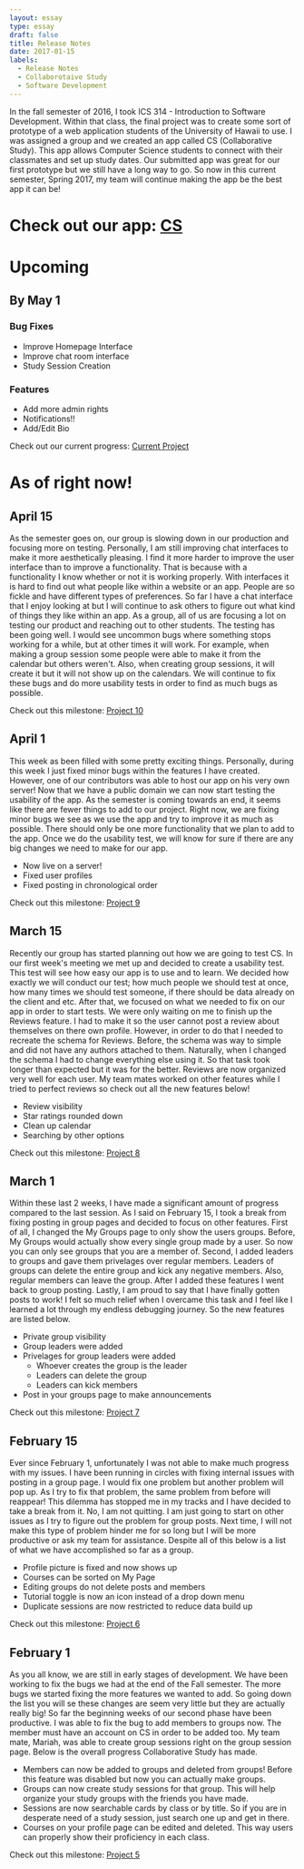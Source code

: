 ```yaml
---
layout: essay
type: essay
draft: false
title: Release Notes
date: 2017-01-15
labels:
  - Release Notes
  - Collaborotaive Study
  - Software Development
---
```


In the fall semester of 2016, I took ICS 314 - Introduction to Software Development. Within that class, the final project was to create some sort of prototype of a web application students of the University of Hawaii to use. I was assigned a group and we created an app called CS (Collaborative Study). This app allows Computer Science students to connect with their classmates and set up study dates. Our submitted app was great for our first prototype but we still have a long way to go. So now in this current semester, Spring 2017, my team will continue making the app be the best app it can be!


# Check out our app: <a href="http://cs.chadmorita.com:3000">CS</a>

# Upcoming
## By May 1

### Bug Fixes
- Improve Homepage Interface
- Improve chat room interface
- Study Session Creation

### Features
- Add more admin rights
- Notifications!!
- Add/Edit Bio

Check out our current progress: <a href="https://github.com/CollaborativeStudy/CS/projects/11"><i class="large github icon "></i>Current Project</a>

   
# As of right now!

## April 15

As the semester goes on, our group is slowing down in our production and focusing more on testing. Personally, I am still improving chat interfaces to make it more aesthetically pleasing. I find it more harder to improve the user interface than to improve a functionality. That is because with a functionality I know whether or not it is working properly. With interfaces it is hard to find out what people like within a website or an app. People are so fickle and have different types of preferences. So far I have a chat interface that I enjoy looking at but I will continue to ask others to figure out what kind of things they like within an app. As a group, all of us are focusing a lot on testing our product and reaching out to other students. The testing has been going well. I would see uncommon bugs where something stops working for a while, but at other times it will work. For example, when making a group session some people were able to make it from the calendar but others weren't. Also, when creating group sessions, it will create it but it will not show up on the calendars. We will continue to fix these bugs and do more usability tests in order to find as much bugs as possible.

Check out this milestone: <a href="https://github.com/CollaborativeStudy/CS/projects/10"><i class="large github icon "></i>Project 10</a>

## April 1

This week as been filled with some pretty exciting things. Personally, during this week I just fixed minor bugs within the features I have created. However, one of our contributors was able to host our app on his very own server! Now that we have a public domain we can now start testing the usability of the app. As the semester is coming towards an end, it seems like there are fewer things to add to our project. Right now, we are fixing minor bugs we see as we use the app and try to improve it as much as possible. There should only be one more functionality that we plan to add to the app. Once we do the usability test, we will know for sure if there are any big changes we need to make for our app.

- Now live on a server!
- Fixed user profiles
- Fixed posting in chronological order

Check out this milestone: <a href="https://github.com/CollaborativeStudy/CS/projects/9"><i class="large github icon "></i>Project 9</a>

## March 15

Recently our group has started planning out how we are going to test CS. In our first week's meeting we met up and decided to create a usability test. This test will see how easy our app is to use and to learn. We decided how exactly we will conduct our test; how much people we should test at once, how many times we should test someone, if there should be data already on the client and etc. After that, we focused on what we needed to fix on our app in order to start tests. We were only waiting on me to finish up the Reviews feature. I had to make it so the user cannot post a review about themselves on there own profile. However, in order to do that I needed to recreate the schema for Reviews. Before, the schema was way to simple and did not have any authors attached to them. Naturally, when I changed the schema I had to change everything else using it. So that task took longer than expected but it was for the better. Reviews are now organized very well for each user. My team mates worked on other features while I tried to perfect reviews so check out all the new features below!

- Review visibility
- Star ratings rounded down
- Clean up calendar
- Searching by other options

Check out this milestone: <a href="https://github.com/CollaborativeStudy/CS/projects/8"><i class="large github icon "></i>Project 8</a>

## March 1

Within these last 2 weeks, I have made a significant amount of progress compared to the last session. As I said on February 15, I took a break from fixing posting in group pages and decided to focus on other features. First of all, I changed the My Groups page to only show the users groups. Before, My Groups would actually show every single group made by a user. So now you can only see groups that you are a member of. Second, I added leaders to groups and gave them privelages over regular members. Leaders of groups can delete the entire group and kick any negative members. Also, regular members can leave the group. After I added these features I went back to group posting. Lastly, I am proud to say that I have finally gotten posts to work! I felt so much relief when I overcame this task and I feel like I learned a lot through my endless debugging journey. So the new features are listed below.

- Private group visibility
- Group leaders were added
- Privelages for group leaders were added
  - Whoever creates the group is the leader
  - Leaders can delete the group
  - Leaders can kick members
- Post in your groups page to make announcements

Check out this milestone: <a href="https://github.com/CollaborativeStudy/CS/projects/7"><i class="large github icon "></i>Project 7</a>

## February 15

Ever since February 1, unfortunately I was not able to make much progress with my issues. I have been running in circles with fixing internal issues with posting in a group page. I would fix one problem but another problem will pop up. As I try to fix that problem, the same problem from before will reappear! This dilemma has stopped me in my tracks and I have decided to take a break from it. No, I am not quitting. I am just going to start on other issues as I try to figure out the problem for group posts. Next time, I will not make this type of problem hinder me for so long but I will be more productive or ask my team for assistance. Despite all of this below is a list of what we have accomplished so far as a group.

- Profile picture is fixed and now shows up
- Courses can be sorted on My Page
- Editing groups do not delete posts and members
- Tutorial toggle is now an icon instead of a drop down menu
- Duplicate sessions are now restricted to reduce data build up

Check out this milestone: <a href="https://github.com/CollaborativeStudy/CS/projects/6"><i class="large github icon "></i>Project 6</a>

## February 1

As you all know, we are still in early stages of development. We have been working to fix the bugs we had at the end of the Fall semester. The more bugs we started fixing the more features we wanted to add. So going down the list you will se these changes are seem very little but they are actually really big! So far the beginning weeks of our second phase have been productive. I was able to fix the bug to add members to groups now. The member must have an account on CS in order to be added too. My team mate, Mariah, was able to create group sessions right on the group session page. Below is the overall progress Collaborative Study has made.

- Members can now be added to groups and deleted from groups! Before this feature was disabled but now you can actually make groups.
- Groups can now create study sessions for that group. This will help organize your study groups with the friends you have made.
- Sessions are now searchable cards by class or by title. So if you are in desperate need of a study session, just search one up and get in there.
- Courses on your profile page can be edited and deleted. This way users can properly show their proficiency in each class.

Check out this milestone: <a href="https://github.com/CollaborativeStudy/CS/projects/5"><i class="large github icon "></i>Project 5</a>
